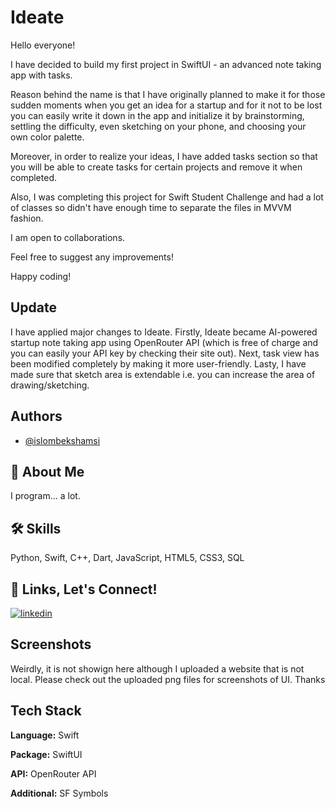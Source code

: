 
# Ideate
Hello everyone!

I have decided to build my first project in SwiftUI - an advanced note taking app with tasks.

Reason behind the name is that I have originally planned to make it for those sudden moments when you get an idea for a startup and for it not to be lost you can easily write it down in the app and initialize it by brainstorming, settling the difficulty, even sketching on your phone, and choosing your own color palette.

Moreover, in order to realize your ideas, I have added tasks section so that you will be able to create tasks for certain projects and remove it when completed.

Also, I was completing this project for Swift Student Challenge and had a lot of classes so didn't have enough time to separate the files in MVVM fashion.

I am open to collaborations.

Feel free to suggest any improvements!

Happy coding!

## Update
I have applied major changes to Ideate. Firstly, Ideate became AI-powered startup note taking app using OpenRouter API (which is free of charge and you can easily your API key by checking their site out). Next, task view has been modified completely by making it more user-friendly. Lasty, I have made sure that sketch area is extendable i.e. you can increase the area of drawing/sketching.

## Authors

- [@islombekshamsi](https://github.com/islombekshamsi)



## 🚀 About Me
I program... a lot.
## 🛠 Skills
Python, Swift, C++, Dart, JavaScript, HTML5, CSS3, SQL



## 🔗 Links, Let's Connect!
[![linkedin](https://img.shields.io/badge/linkedin-0A66C2?style=for-the-badge&logo=linkedin&logoColor=white)](www.linkedin.com/in/islom-shamsiev)


## Screenshots

Weirdly, it is not showign here although I uploaded a website that is not local. Please check out the uploaded png files for screenshots of UI. Thanks

## Tech Stack

**Language:** Swift

**Package:** SwiftUI

**API:** OpenRouter API

**Additional:** SF Symbols
